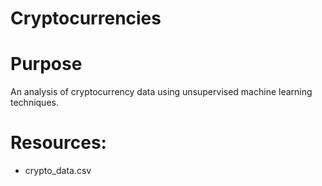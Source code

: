 # Cryptocurrencies

# Purpose
An analysis of cryptocurrency data using unsupervised machine learning techniques.

# Resources:
* crypto_data.csv
